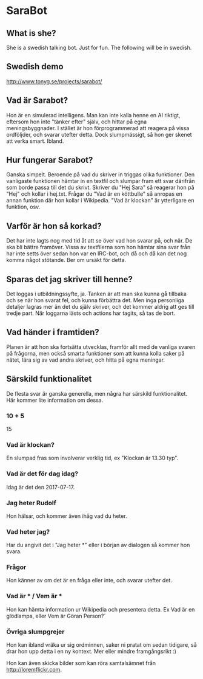 # SaraBot

## What is she?
She is a swedish talking bot. Just for fun.
The following will be in swedish.

## Swedish demo
http://www.tonyg.se/projects/sarabot/

## Vad är Sarabot?
Hon är en simulerad intelligens. Man kan inte kalla henne en AI riktigt, eftersom hon inte "tänker efter" själv, och hittar på egna meningsbyggnader. I stället är hon förprogrammerad att reagera på vissa ordföljder, och svarar utefter detta. Dock slumpmässigt, så hon ger skenet att verka smart. Ibland.

## Hur fungerar Sarabot?
Ganska simpelt. Beroende på vad du skriver in triggas olika funktioner. Den vanligaste funktionen hämtar in en textfil och slumpar fram ett svar därifrån som borde passa till det du skrivt. Skriver du "Hej Sara" så reagerar hon på "Hej" och kollar i hej.txt. Frågar du "Vad är en köttbulle" så anropas en annan funktion där hon kollar i Wikipedia. "Vad är klockan" är ytterligare en funktion, osv.
	
## Varför är hon så korkad?
Det har inte lagts nog med tid åt att se över vad hon svarar på, och när. De ska bli bättre framöver.
Vissa av textfilerna som hon hämtar sina svar från har inte setts över sedan hon var en IRC-bot, och då och då kan det nog komma något stötande. Ber om ursäkt för detta.

## Sparas det jag skriver till henne?
Det loggas i utbildningssyfte, ja. Tanken är att man ska kunna gå tillbaka och se när hon svarat fel, och kunna förbättra det. Men inga personliga detaljer lagras mer än det du själv skriver, och det kommer aldrig att ges till tredje part. När loggarna lästs och actions har tagits, så tas de bort.

## Vad händer i framtiden?
Planen är att hon ska fortsätta utvecklas, framför allt med de vanliga svaren på frågorna, men också smarta funktioner som att kunna kolla saker på nätet, lära sig av vad andra skriver, och hitta på egna meningar.

## Särskild funktionalitet
De flesta svar är ganska generella, men några har särskild funktionalitet. Här kommer lite information om dessa.
### 10 + 5
15

### Vad är klockan?
En slumpad fras som involverar verklig tid, ex "Klockan är 13.30 typ".

### Vad är det för dag idag?
Idag är det den 2017-07-17.

### Jag heter Rudolf
Hon hälsar, och kommer även ihåg vad du heter.

### Vad heter jag?
Har du angivit det i "Jag heter *" eller i början av dialogen så kommer hon svara.

### Frågor
Hon känner av om det är en fråga eller inte, och svarar utefter det.

### Vad är * / Vem är *
Hon kan hämta information ur Wikipedia och presentera detta. Ex Vad är en glödlampa, eller Vem är Göran Person?`

### Övriga slumpgrejer
Hon kan ibland vräka ur sig ordminnen, saker ni pratat om sedan tidigare, så drar hon upp detta i en ny kontext. Mer eller mindre framgångsrikt :)

Hon kan även skicka bilder som kan röra samtalsämnet från http://loremflickr.com.
